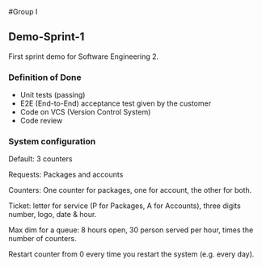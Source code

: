 #Group I

## Demo-Sprint-1

First sprint demo for Software Engineering 2.

### Definition of Done

- Unit tests (passing)
- E2E (End-to-End) acceptance test given by the customer
- Code on VCS (Version Control System)
- Code review

### System configuration

Default: 3 counters

Requests: Packages and accounts

Counters: One counter for packages, one for account, the other for both.

Ticket: letter for service (P for Packages, A for Accounts), three digits number, logo, date & hour.

Max dim for a queue: 8 hours open, 30 person served per hour, times the number of counters.

Restart counter from 0 every time you restart the system (e.g. every day).
